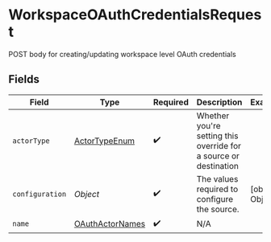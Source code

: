 # WorkspaceOAuthCredentialsRequest

POST body for creating/updating workspace level OAuth credentials


## Fields

| Field                                                            | Type                                                             | Required                                                         | Description                                                      | Example                                                          |
| ---------------------------------------------------------------- | ---------------------------------------------------------------- | ---------------------------------------------------------------- | ---------------------------------------------------------------- | ---------------------------------------------------------------- |
| `actorType`                                                      | [ActorTypeEnum](../../models/shared/ActorTypeEnum.md)            | :heavy_check_mark:                                               | Whether you're setting this override for a source or destination |                                                                  |
| `configuration`                                                  | *Object*                                                         | :heavy_check_mark:                                               | The values required to configure the source.                     | [object Object]                                                  |
| `name`                                                           | [OAuthActorNames](../../models/shared/OAuthActorNames.md)        | :heavy_check_mark:                                               | N/A                                                              |                                                                  |